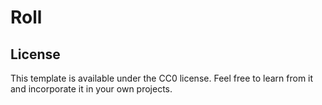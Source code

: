 # Roll

## License

This template is available under the CC0 license. Feel free to learn from it and incorporate it in your own projects.
